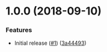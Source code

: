 # 1.0.0 (2018-09-10)


### Features

* Initial release ([#1](https://github.com/Alorel/localforage-driver-commons/issues/1)) ([3a44493](https://github.com/Alorel/localforage-driver-commons/commit/3a44493))

